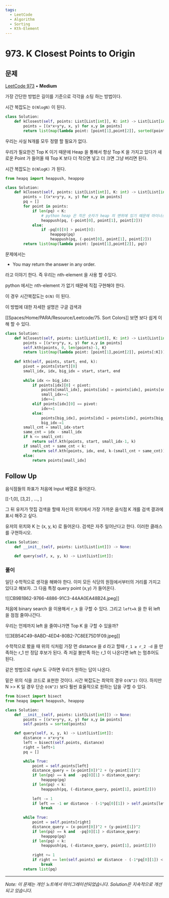 ```yaml
---
tags:
  - LeetCode
  - Algorithm
  - Sorting
  - Kth-Element
---
```


# 973. K Closest Points to Origin

## 문제

[LeetCode 973](https://leetcode.com/problems/k-closest-points-to-origin/) • **Medium**

가장 간단한 방법은 길이를 기준으로 각각을 소팅 하는 방법이다.

시간 복잡도는 `O(NlogN)` 이 된다.

```python
class Solution:
    def kClosest(self, points: List[List[int]], K: int) -> List[List[int]]:
        points = [(x*x+y*y, x, y) for x,y in points]
        return list(map(lambda point: [point[1],point[2]], sorted(points)[:K]))
```

  

우리는 사실 N개를 모두 정렬 할 필요가 없다.

우리가 필요한건 Top K 이기 때문에 Heap 을 통해서 항상 Top K 을 가지고 있다가 새로운 Point 가 들어올 때 Top K 보다 더 작으면 넣고 더 크면 그냥 버리면 된다.

시간 복잡도는 `O(NlogK)` 가 된다.

```python
from heapq import heappush, heappop

class Solution:
    def kClosest(self, points: List[List[int]], K: int) -> List[List[int]]:
        points = [(x*x+y*y, x, y) for x,y in points]
        pq = []
        for point in points:
            if len(pq) < K:
                # python heap 은 작은 숫자가 heap 의 맨위에 있기 때문에 마이너스를 곱해서 큰 수가 먼저 나오게 한다.
                heappush(pq, (-point[0], point[1], point[2]))
            else:
                if -pq[0][0] > point[0]:
                    heappop(pq)
                    heappush(pq, (-point[0], point[1], point[2]))
        return list(map(lambda point: [point[1],point[2]], pq))
```

  

문제에서는

- You may return the answer in any order.

라고 이야기 한다. 즉 우리는 nth-element 을 사용 할 수있다.

python 에서는 nth-element 가 없기 때문에 직접 구현해야 한다.

이 경우 시간복잡도는 `O(N)` 이 된다.

이 방법에 대한 자세한 설명은 구글 검색과

[[Spaces/Home/PARA/Resource/Leetcode/75. Sort Colors]] 보면 보다 쉽게 이해 할 수 있다.

```python
class Solution:
    def kClosest(self, points: List[List[int]], K: int) -> List[List[int]]:
        points = [(x*x+y*y, x, y) for x,y in points]
        self.kth(points, 0, len(points)-1, K)
        return list(map(lambda point: [point[1],point[2]], points[:K]))
    
    def kth(self, points, start, end, k):
        pivot = points[start][0]
        small_idx, idx, big_idx = start, start, end
        
        while idx <= big_idx:
            if points[idx][0] < pivot:
                points[small_idx], points[idx] = points[idx], points[small_idx]
                small_idx+=1
                idx+=1
            elif points[idx][0] == pivot:
                idx+=1
            else:
                points[big_idx], points[idx] = points[idx], points[big_idx]
                big_idx-=1
        small_cnt = small_idx-start
        same_cnt = idx - small_idx
        if k <= small_cnt:
            return self.kth(points, start, small_idx-1, k)
        if small_cnt + same_cnt < k:
            return self.kth(points, idx, end, k-(small_cnt + same_cnt))
        else:
            return points[small_idx]
```

  

  

## Follow Up

음식점들의 좌표가 처음에 Input 배열로 들어온다.

[[-1,0], [3,2] , ..., ]

그 뒤 유저가 맛집 검색을 할때 자신의 위치에서 가장 가까운 음식점 K 개를 검색 결과에 표시 해주고 싶다.

유저의 위치와 K 는 (x, y, k) 로 들어온다. 검색은 자주 일어난다고 한다. 이러한 클래스를 구현하시오.

  

```python
class Solution:
	def __init__(self, points: List[List[int]]) -> None:

	def query(self, x, y, k) -> List[List[int]]:
```

  

  

### 풀이

  

일단 수학적으로 생각을 해봐야 한다. 이미 모든 식당의 원점에서부터의 거리를 가지고 있다고 해보자. 그 다음 특정 query point (x,y) 가 들어온다.

![[CB9B1B62-9766-4886-91C3-44AA0EA48B24.jpeg]]

처음에 binary search 을 이용해서 `r_k` 을 구할 수 있다. 그리고 `left=k` 을 한 뒤 left 을 점점 줄여나간다.

우리는 언제까지 left 을 줄여나가면 Top K 을 구할 수 있을까?

![[3EB54C49-8ABD-4ED4-80B2-7C8EE75D1F09.jpeg]]

수학적으로 봤을 때 위의 식처럼 가장 먼 distance 을 d 라고 할때 `r_1 ≥ r_2 -d` 을 만족하는 r_1 만 정답 후보가 된다. 즉 저걸 불만족 하는 r_1 이 나온다면 left 는 멈추어도 된다.

같은 방법으로 right 도 구하면 우리가 원하는 답이 나온다.

  

밑은 위의 식을 코드로 표현한 것이다. 시간 복잡도는 최악의 경우 `O(N^2)` 이다. 하지만 N >> K 일 경우 단순 `O(N^2)` 보다 훨씬 효율적으로 원하는 답을 구할 수 있다.

```python
from bisect import bisect
from heapq import heappush, heappop

class Solution:
	def __init__(self, points: List[List[int]]) -> None:
        points = [(x*x+y*y, x, y) for x,y in points]
        self.points = sorted(points)

	def query(self, x, y, k) -> List[List[int]]:
        distance = x*x+y*x
        left = bisect(self.points, distance)
        right = left+1
        pq = []

        while True:
            point = self.points[left]
            distance_query = (x-point[0])^2 + (y-point[1])^2
            if len(pq) == k and  -pq[0][1] > distance_query:
                heappop(pq)
            if len(pq) < k:    
                heappush(pq, (-distance_query, point[1], point[2]))
                
            left -= 1
            if left == -1 or distance - (-1*pq[0][1]) > self.points[left][0]:
                break
        
        while True:
            point = self.points[right]
            distance_query = (x-point[0])^2 + (y-point[1])^2
            if len(pq) == k and  -pq[0][1] > distance_query:
                heappop(pq)
            if len(pq) < k:    
                heappush(pq, (-distance_query, point[1], point[2]))
                
            right += 1
            if right == len(self.points) or distance - (-1*pq[0][1]) < self.points[right][0]:
                break
        return list(pq)
```

---

*Note: 이 문제는 개인 노트에서 마이그레이션되었습니다. Solution은 지속적으로 개선되고 있습니다.*
